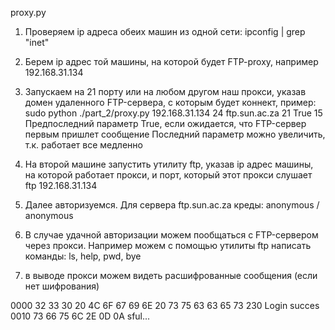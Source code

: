 proxy.py

1) Проверяем ip адреса обеих машин из одной сети: ipconfig | grep "inet"
2) Берем ip адрес той машины, на которой будет FTP-proxy, например 192.168.31.134
3) Запускаем на 21 порту или на любом другом наш прокси, 
указав домен удаленного FTP-сервера, с которым будет коннект, пример:
sudo python ./part_2/proxy.py 192.168.31.134 24 ftp.sun.ac.za 21 True 15
Предпоследний параметр True, если ожидается, что FTP-сервер первым пришлет сообщение
Последний параметр можно увеличить, т.к. работает все медленно

4) На второй машине запустить утилиту ftp, указав ip адрес машины, 
на которой работает прокси, и порт, который этот прокси слушает
ftp 192.168.31.134

5) Далее авторизуемся. Для сервера ftp.sun.ac.za креды: anonymous / anonymous
6) В случае удачной авторизации можем пообщаться с FTP-сервером через прокси. 
   Например можем с помощью утилиты ftp написать команды:
   ls, help, pwd, bye
   
7) в выводе прокси можем видеть расшифрованные сообщения (если нет шифрования)

0000 32 33 30 20 4C 6F 67 69 6E 20 73 75 63 63 65 73  230 Login succes
0010 73 66 75 6C 2E 0D 0A                             sful...

